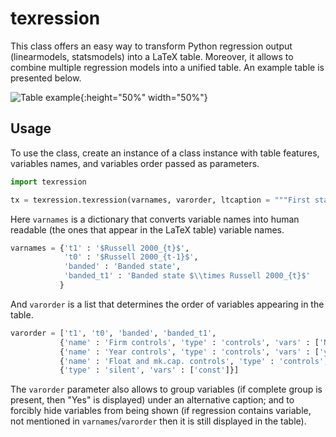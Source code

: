 # texression

This class offers an easy way to transform Python regression output (linearmodels, statsmodels) into a LaTeX table. Moreover, it allows to combine multiple regression models into a unified table. An example table is presented below.

![Table example](https://user-images.githubusercontent.com/1658661/74577125-aa89d780-4f5b-11ea-860a-9bd48c57af9d.png){:height="50%" width="50%"}

## Usage

To use the class, create an instance of a class instance with table features, variables names, and variables order passed as parameters.

```python
import texression

tx = texression.texression(varnames, varorder, ltcaption = """First stage of 2SLS regression. Standard errors are robust to cluster correlation (clustered by meetings).""")
```

Here `varnames` is a dictionary that converts variable names into human readable (the ones that appear in the LaTeX table) variable names.

```python
varnames = {'t1' : '$Russell 2000_{t}$',
            't0' : '$Russell 2000_{t-1}$',
            'banded' : 'Banded state',
            'banded_t1' : 'Banded state $\\times Russell 2000_{t}$'
           }
```

And `varorder` is a list that determines the order of variables appearing in the table.

```python
varorder = ['t1', 't0', 'banded', 'banded_t1',
           {'name' : 'Firm controls', 'type' : 'controls', 'vars' : ['NonIndxOwn', 'ISSrec_For', 'log_atq', 'roa', 'bm_ratio', 'firm_leverage']},
           {'name' : 'Year controls', 'type' : 'controls', 'vars' : ['y_2010', 'y_2011', 'y_2012', 'y_2013', 'y_2014', 'y_2015', 'y_2016']},
           {'name' : 'Float and mk.cap. controls', 'type' : 'controls', 'vars' : ['mkcap', 'float_value_t1']},
           {'type' : 'silent', 'vars' : ['const']}]
```

The `varorder` parameter also allows to group variables (if complete group is present, then "Yes" is displayed) under an alternative caption; and to forcibly hide variables from being shown (if regression contains variable, not mentioned in `varnames`/`varorder` then it is still displayed in the table).
